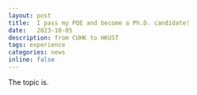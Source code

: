 ```yaml
---
layout: post
title:  I pass my PQE and become a Ph.D. candidate!
date:   2023-10-05 
description: from CUHK to HKUST
tags: experience
categories: news
inline: false
---
```


The topic is.